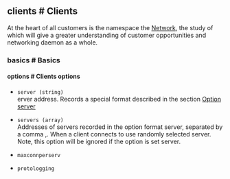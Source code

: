 ## clients # Clients

At the heart of all customers is the namespace the [Network](#network), the study of which will give a greater understanding of customer opportunities and networking daemon as a whole.

### basics # Basics

#### options # Clients options

 - `server (string)`  
 erver address. Records a special format described in the section [Option server](#clients/basics/option-server)

 - `servers (array)`  
Addresses of servers recorded in the option format server, separated by a comma ,. When a client connects to use randomly selected server. Note, this option will be ignored if the option is set server.

 - `maxconnperserv`
 - `protologging`

<!-- import asterisk.md -->

<!-- import dns.md -->

<!-- import gibson.md -->

<!-- import http.md -->

<!-- import icmp.md -->

<!-- import irc.md -->

<!-- import lock.md -->

<!-- import memcache.md -->

<!-- import mongo.md -->

<!-- import mysql.md -->

<!-- import postgresql.md -->

<!-- import redis.md -->

<!-- import valve.md -->

<!-- import websocket.md -->

<!-- import xmpp.md -->

